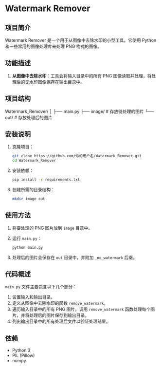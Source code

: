# Watermark Remover

## 项目简介

Watermark Remover 是一个用于从图像中去除水印的小型工具。它使用 Python 和一些常用的图像处理库来处理 PNG 格式的图像。

## 功能描述

1. **从图像中去除水印**：工具会将输入目录中的所有 PNG 图像读取并处理，将处理后的无水印图像保存在输出目录中。

## 项目结构
Watermark_Remover/
│
├── main.py
├── image/ # 存放待处理的图片
└── out/ # 存放处理后的图片

## 安装说明

1. 克隆项目：
    ```sh
    git clone https://github.com/你的用户名/Watermark_Remover.git
    cd Watermark_Remover
    ```

2. 安装依赖：
    ```sh
    pip install -r requirements.txt
    ```

3. 创建所需的目录结构：
    ```sh
    mkdir image out
    ```

## 使用方法

1. 将要处理的 PNG 图片放到 `image` 目录中。

2. 运行 `main.py`：
    ```sh
    python main.py
    ```

3. 处理后的图片会保存在 `out` 目录中，并附加 `_no_watermark` 后缀。

## 代码概述

`main.py` 文件主要包含以下几个部分：

1. 设置输入和输出目录。
2. 定义从图像中去除水印的函数 `remove_watermark`。
3. 遍历输入目录中的所有 PNG 图片，调用 `remove_watermark` 函数处理每个图片，并将处理后的图片保存到输出目录。
4. 列出输出目录中的所有处理后文件以验证处理结果。

## 依赖

- Python 3
- PIL (Pillow)
- numpy
